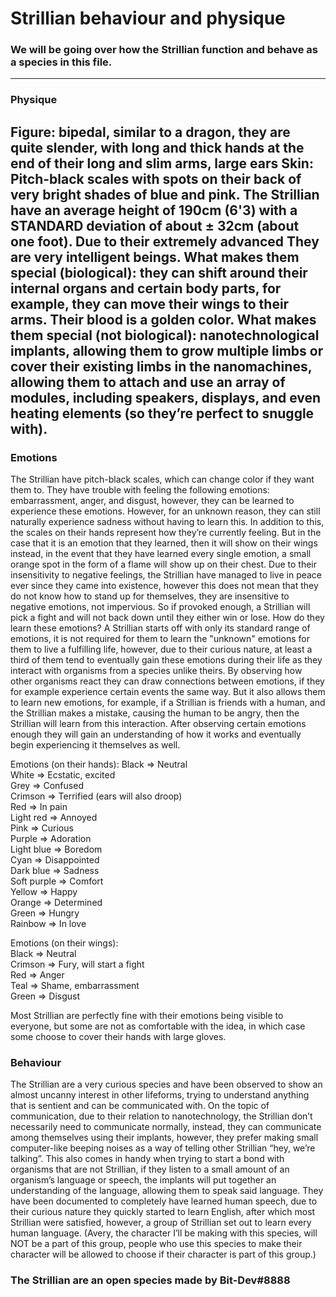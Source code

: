 # Strillian behaviour and physique
### We will be going over how the Strillian function and behave as a species in this file.
---
### Physique
Figure: bipedal, similar to a dragon, they are quite slender, with long and thick hands at the end of their long and slim arms, large ears
Skin: Pitch-black scales with spots on their back of very bright shades of blue and pink. The Strillian have an average height of 190cm (6'3) with a STANDARD deviation of about ± 32cm (about one foot).
Due to their extremely advanced
They are very intelligent beings.
What makes them special (biological): they can shift around their internal organs and certain body parts, for example, they can move their wings to their arms. Their blood is a golden color.
What makes them special (not biological): nanotechnological implants, allowing them to grow multiple limbs or cover their existing limbs in the nanomachines, allowing them to attach and use an array of modules, including speakers, displays, and even heating elements (so they’re perfect to snuggle with).
---
### Emotions
The Strillian have pitch-black scales, which can change color if they want them to.
They have trouble with feeling the following emotions: embarrassment, anger, and disgust, however, they can be learned to experience these emotions.
However, for an unknown reason, they can still naturally experience sadness without having to learn this.
In addition to this, the scales on their hands represent how they’re currently feeling.
But in the case that it is an emotion that they learned, then it will show on their wings instead, in the event that they have learned every single emotion, a small orange spot in the form of a flame will show up on their chest.
Due to their insensitivity to negative feelings, the Strillian have managed to live in peace ever since they came into existence, however this does not mean that they do not know how to stand up for themselves, they are insensitive to negative emotions, not impervious.
So if provoked enough, a Strillian will pick a fight and will not back down until they either win or lose.
How do they learn these emotions?
A Strillian starts off with only its standard range of emotions, it is not required for them to learn the "unknown" emotions for them to live a fulfilling life, however, due to their curious nature, at least a third of them tend to eventually gain these emotions during their life as they interact with organisms from a species unlike theirs.
By observing how other organisms react they can draw connections between emotions, if they for example experience certain events the same way. But it also allows them to learn new emotions, for example, if a Strillian is friends with a human, and the Strillian makes a mistake, causing the human to be angry, then the Strillian will learn from this interaction. After observing certain emotions enough they will gain an understanding of how it works and eventually begin experiencing it themselves as well.

Emotions (on their hands):
Black 		=> 	Neutral  
White 		=> 	Ecstatic, excited  
Grey 		=> 	Confused  
Crimson 	=> 	Terrified (ears will also droop)  
Red 		=> 	In pain  
Light red	=>	Annoyed  
Pink 		=> 	Curious  
Purple 		=> 	Adoration  
Light blue 	=> 	Boredom  
Cyan 		=> 	Disappointed  
Dark blue 	=> 	Sadness  
Soft purple 	=> 	Comfort  
Yellow 		=> 	Happy  
Orange 		=> 	Determined  
Green 		=> 	Hungry  
Rainbow		=>	In love  

Emotions (on their wings):  
Black 		=>	Neutral  
Crimson		=>	Fury, will start a fight  
Red		=>	Anger  
Teal		=>	Shame, embarrassment  
Green		=>	Disgust  

Most Strillian are perfectly fine with their emotions being visible to everyone, but some are not as comfortable with the idea, in which case some choose to cover their hands with large gloves.

### Behaviour
The Strillian are a very curious species and have been observed to show an almost uncanny interest in other lifeforms, trying to understand anything that is sentient and can be communicated with.
On the topic of communication, due to their relation to nanotechnology, the Strillian don’t necessarily need to communicate normally, instead, they can communicate among themselves using their implants, however, they prefer making small computer-like beeping noises as a way of telling other Strillian “hey, we’re talking”.
This also comes in handy when trying to start a bond with organisms that are not Strillian, if they listen to a small amount of an organism’s language or speech, the implants will put together an understanding of the language, allowing them to speak said language.
They have been documented to completely have learned human speech, due to their curious nature they quickly started to learn English, after which most Strillian were satisfied, however, a group of Strillian set out to learn every human language. (Avery, the character I’ll be making with this species, will NOT be a part of this group, people who use this species to make their character will be allowed to choose if their character is part of this group.)


### The Strillian are an open species made by Bit-Dev#8888
